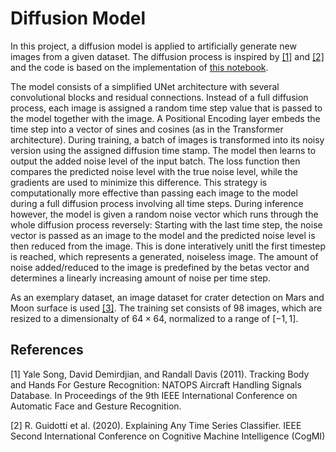 # Diffusion Model

In this project, a diffusion model is applied to artificially generate new images from a given dataset. The diffusion process is inspired by [[1]](#1) and [[2]](#2) and the code is based on the implementation of [this notebook](https://colab.research.google.com/drive/1sjy9odlSSy0RBVgMTgP7s99NXsqglsUL).

The model consists of a simplified UNet architecture with several convolutional blocks and residual connections. Instead of a full diffusion process, each image is assigned a random time step value that is passed to the model together with the image. A Positional Encoding layer embeds the time step into a vector of sines and cosines (as in the Transformer architecture). During training, a batch of images is transformed into its noisy version using the assigned diffusion time stamp. The model then learns to output the added noise level of the input batch. The loss function then compares the predicted noise level with the true noise level, while the gradients are  used to minimize this difference. This strategy is computationally more effective than passing each image to the model during a full diffusion process involving all time steps. During inference however, the model is given a random noise vector which runs through the whole diffusion process reversely: Starting with the last time step, the noise vector is passed as an image to the model and the predicted noise level is then reduced from the image. This is done interatively unitl the first timestep is reached, which represents a generated, noiseless image. The amount of noise added/reduced to the image is predefined by the betas vector and determines a linearly increasing amount of noise per time step. 

As an exemplary dataset, an image dataset for crater detection on Mars and Moon surface is used [[3]](#3). The training set consists of $98$ images, which are resized to a dimensionalty of $64 \times 64$, normalized to a range of $[-1,1]$.

## References
<a id="1">[1]</a>
Yale Song, David Demirdjian, and Randall Davis (2011).
Tracking Body and Hands For Gesture Recognition: NATOPS Aircraft Handling Signals Database.
In Proceedings of the 9th IEEE International Conference on Automatic Face and Gesture Recognition.

<a id="2">[2]</a> 
R. Guidotti et al. (2020). 
Explaining Any Time Series Classifier.
IEEE Second International Conference on Cognitive Machine Intelligence (CogMI)

